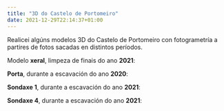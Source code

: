 ```yaml
---
title: "3D do Castelo de Portomeiro"
date: 2021-12-29T22:14:37+01:00
---
```


Realicei algúns modelos 3D do Castelo de Portomeiro con fotogrametría a partires de fotos sacadas en distintos períodos.

Modelo **xeral**, limpeza de finais do ano **2021**:

<sketchfab-embed id="ea8795d7e13f4a22889ddcedf9416994"></sketchfab-embed>

**Porta**, durante a escavación do ano **2020**:

<sketchfab-embed id="7e4b46cc580f439993a563e00390b540"></sketchfab-embed>

**Sondaxe 1**, durante a escavación do ano **2021**:

<sketchfab-embed id="baaf57ae24b64a9f8dcd44940f1345c5"></sketchfab-embed>

**Sondaxe 4**, durante a escavación do ano **2021**:

<sketchfab-embed id="28455e62b1684b569a1d744e95019815"></sketchfab-embed>
